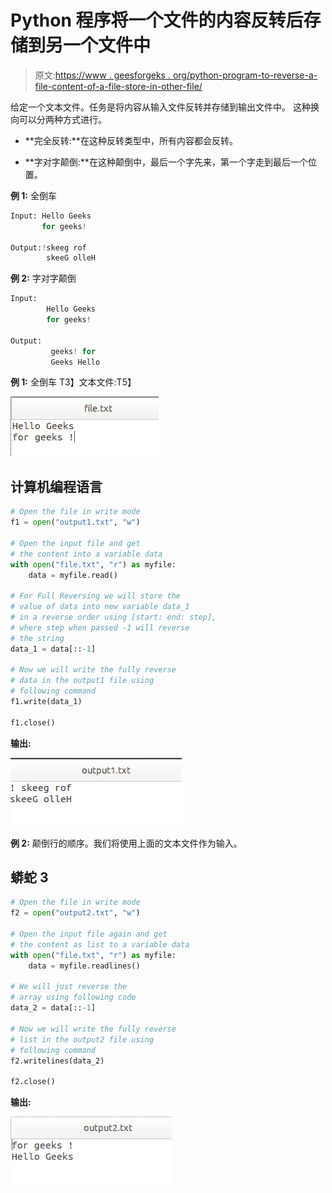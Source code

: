 # Python 程序将一个文件的内容反转后存储到另一个文件中

> 原文:[https://www . geesforgeks . org/python-program-to-reverse-a-file-content-of-a-file-store-in-other-file/](https://www.geeksforgeeks.org/python-program-to-reverse-the-content-of-a-file-and-store-it-in-another-file/)

给定一个文本文件。任务是将内容从输入文件反转并存储到输出文件中。
这种换向可以分两种方式进行。

*   **完全反转:**在这种反转类型中，所有内容都会反转。

*   **字对字颠倒:**在这种颠倒中，最后一个字先来，第一个字走到最后一个位置。

**例 1:** 全倒车

```py
Input: Hello Geeks
       for geeks!

Output:!skeeg rof
        skeeG olleH

```

**例 2:** 字对字颠倒

```py
Input: 
        Hello Geeks
        for geeks!

Output:
         geeks! for
         Geeks Hello

```

**例 1:** 全倒车
T3】文本文件:T5】

![python-reverse-file-input](img/dce54fe8b3d5479e7471dab38bdd5c64.png)

## 计算机编程语言

```py
# Open the file in write mode
f1 = open("output1.txt", "w")

# Open the input file and get 
# the content into a variable data
with open("file.txt", "r") as myfile:
    data = myfile.read()

# For Full Reversing we will store the 
# value of data into new variable data_1 
# in a reverse order using [start: end: step],
# where step when passed -1 will reverse 
# the string
data_1 = data[::-1]

# Now we will write the fully reverse 
# data in the output1 file using 
# following command
f1.write(data_1)

f1.close()
```

**输出:**

![python-reverse-file-output-1](img/888ecab14d19bcc6b91fafdbe3171826.png)

**例 2:** 颠倒行的顺序。我们将使用上面的文本文件作为输入。

## 蟒蛇 3

```py
# Open the file in write mode
f2 = open("output2.txt", "w")

# Open the input file again and get 
# the content as list to a variable data
with open("file.txt", "r") as myfile:
    data = myfile.readlines()

# We will just reverse the 
# array using following code
data_2 = data[::-1]

# Now we will write the fully reverse 
# list in the output2 file using 
# following command
f2.writelines(data_2)

f2.close()
```

**输出:**

![python-reverse-file-output-2](img/dfc899a7706107723bbf1127ff093ffa.png)
